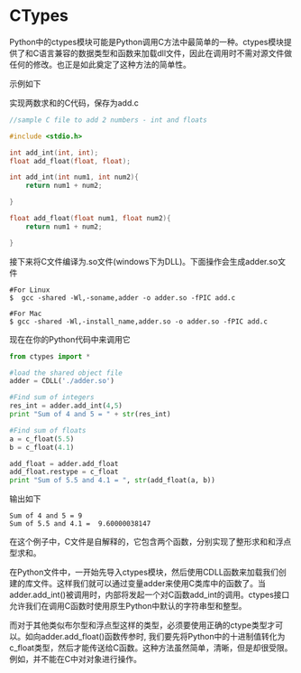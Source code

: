 # CTypes

Python中的ctypes模块可能是Python调用C方法中最简单的一种。ctypes模块提供了和C语言兼容的数据类型和函数来加载dll文件，因此在调用时不需对源文件做任何的修改。也正是如此奠定了这种方法的简单性。

示例如下

实现两数求和的C代码，保存为add.c
```C
//sample C file to add 2 numbers - int and floats

#include <stdio.h>

int add_int(int, int);
float add_float(float, float);

int add_int(int num1, int num2){
    return num1 + num2;

}

float add_float(float num1, float num2){
    return num1 + num2;

}
```

接下来将C文件编译为.so文件(windows下为DLL)。下面操作会生成adder.so文件
```Shell
#For Linux
$  gcc -shared -Wl,-soname,adder -o adder.so -fPIC add.c

#For Mac
$ gcc -shared -Wl,-install_name,adder.so -o adder.so -fPIC add.c

```

现在在你的Python代码中来调用它
```Python
from ctypes import *

#load the shared object file
adder = CDLL('./adder.so')

#Find sum of integers
res_int = adder.add_int(4,5)
print "Sum of 4 and 5 = " + str(res_int)

#Find sum of floats
a = c_float(5.5)
b = c_float(4.1)

add_float = adder.add_float
add_float.restype = c_float
print "Sum of 5.5 and 4.1 = ", str(add_float(a, b))

```

输出如下
```
Sum of 4 and 5 = 9
Sum of 5.5 and 4.1 =  9.60000038147
```

在这个例子中，C文件是自解释的，它包含两个函数，分别实现了整形求和和浮点型求和。

在Python文件中，一开始先导入ctypes模块，然后使用CDLL函数来加载我们创建的库文件。这样我们就可以通过变量adder来使用C类库中的函数了。当adder.add_int()被调用时，内部将发起一个对C函数add_int的调用。ctypes接口允许我们在调用C函数时使用原生Python中默认的字符串型和整型。

而对于其他类似布尔型和浮点型这样的类型，必须要使用正确的ctype类型才可以。如向adder.add_float()函数传参时, 我们要先将Python中的十进制值转化为c_float类型，然后才能传送给C函数。这种方法虽然简单，清晰，但是却很受限。例如，并不能在C中对对象进行操作。
